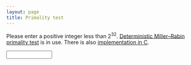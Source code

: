 ```yaml
---
layout: page
title: Primality test
---
```

Please enter a positive integer less than 2<sup>32</sup>.  [Deterministic
Miller–Rabin primality test][mr] is in use.  There is also [implementation in
C][c].

[c]: https://gist.github.com/jdh8/57c5f097e970bfe260e2
[mr]: https://en.wikipedia.org/wiki/Miller%E2%80%93Rabin_primality_test#Deterministic_variants_of_the_test

<input required id="num" type="number" max="4294967295" min="0" step="1">
<p id="result">&nbsp;</p>

<script src="prime.min.js"></script>
<script src="dom.js"></script>
